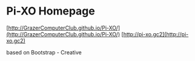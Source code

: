 # Pi-XO Homepage

[http://GrazerComputerClub.github.io/Pi-XO/](http://GrazerComputerClub.github.io/Pi-XO/)
[http://pi-xo.gc2](http://pi-xo.gc2)


based on Bootstrap - Creative
